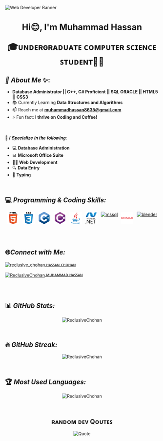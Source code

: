 ![Web Developer Banner](https://github.com/ReclusiveChohan/ReclusiveChohan/blob/main/Banner%20Picture.png)

<h1 align="center">
 
 Hi😊, I'm Muhammad Hassan
 <br>
<p align="center">🎓ᴜɴᴅᴇʀɢʀᴀᴅᴜᴀᴛᴇ ᴄᴏᴍᴘᴜᴛᴇʀ ꜱᴄɪᴇɴᴄᴇ ꜱᴛᴜᴅᴇɴᴛ👨‍💻</p></h1>

 ## *💫 About Me* ✨:
- **Database Administrator || C++, C# Proficient || SQL ORACLE || HTML5 || CSS3**
- 📚 Currently Learning **Data Structures and Algorithms**
- 📫 Reach me at **muhammadhassan8635@gmail.com**
- ⚡ Fun fact: **I thrive on Coding and Coffee!**
<br>

🚀 𝑰 𝑺𝒑𝒆𝒄𝒊𝒂𝒍𝒊𝒛𝒆 𝒊𝒏 𝒕𝒉𝒆 𝒇𝒐𝒍𝒍𝒐𝒘𝒊𝒏𝒈:
  - 💻 **Database Administration**
  - 📊 **Microsoft Office Suite**
  - 👨‍💻 **Web Development**
  - 🔍 **Data Entry**
  - 📝 **Typing**

<br>

## 💻 *Programming & Coding Skills:*
<div style="display: flex; justify-content: space-around;">
    <a href="https://www.w3.org/html/" target="_blank" rel="noreferrer">
        <img src="https://raw.githubusercontent.com/devicons/devicon/master/icons/html5/html5-original-wordmark.svg" alt="html5" width="40" height="40"/>
    </a>
    <a href="https://www.w3schools.com/css/" target="_blank" rel="noreferrer">
        <img src="https://raw.githubusercontent.com/devicons/devicon/master/icons/css3/css3-original-wordmark.svg" alt="css3" width="40" height="40"/>
    </a>
    <a href="https://www.w3schools.com/cpp/" target="_blank" rel="noreferrer">
        <img src="https://raw.githubusercontent.com/devicons/devicon/master/icons/cplusplus/cplusplus-original.svg" alt="cplusplus" width="40" height="40"/>
    </a>
    <a href="https://www.w3schools.com/cs/" target="_blank" rel="noreferrer">
        <img src="https://raw.githubusercontent.com/devicons/devicon/master/icons/csharp/csharp-original.svg" alt="csharp" width="40" height="40"/>
    </a>
    <a href="https://www.java.com" target="_blank" rel="noreferrer">
        <img src="https://raw.githubusercontent.com/devicons/devicon/master/icons/java/java-original.svg" alt="java" width="40" height="40"/>
    </a>
    <a href="https://dotnet.microsoft.com/" target="_blank" rel="noreferrer">
        <img src="https://raw.githubusercontent.com/devicons/devicon/master/icons/dot-net/dot-net-original-wordmark.svg" alt="dotnet" width="40" height="40"/>
    </a>
    <a href="https://www.microsoft.com/en-us/sql-server" target="_blank" rel="noreferrer">
        <img src="https://www.svgrepo.com/show/303229/microsoft-sql-server-logo.svg" alt="mssql" width="40" height="40"/>
    </a>
    <a href="https://www.oracle.com/" target="_blank" rel="noreferrer">
        <img src="https://raw.githubusercontent.com/devicons/devicon/master/icons/oracle/oracle-original.svg" alt="oracle" width="40" height="40"/>
    </a>
    <a href="https://www.blender.org/" target="_blank" rel="noreferrer">
        <img src="https://download.blender.org/branding/community/blender_community_badge_white.svg" alt="blender" width="40" height="40"/>
    </a>
</div>


<br><br>


## 🌐*Connect with Me:*
<p align="left">
  <a href="https://instagram.com/reclusive_chohan" target="blank">
    <img align="center" src="https://raw.githubusercontent.com/rahuldkjain/github-profile-readme-generator/master/src/images/icons/Social/instagram.svg" alt="reclusive_chohan" height="30" width="40" />
  </a> 
  <a href="https://instagram.com/reclusive_chohan" target="blank">ʜᴀꜱꜱᴀɴ ᴄʜᴏʜᴀɴ</a>
</p>
<p align="left">
  <a href="https://github.com/ReclusiveChohan" target="blank">
    <img align="center" src="https://raw.githubusercontent.com/rahuldkjain/github-profile-readme-generator/master/src/images/icons/Social/github.svg" alt="ReclusiveChohan" height="30" width="40" />
  </a>
  <a href="https://github.com/ReclusiveChohan" target="blank">ᴍᴜʜᴀᴍᴍᴀᴅ ʜᴀꜱꜱᴀɴ</a>
</p>


<br><br>
## 📊 *GitHub Stats:*
<p align="center">
 
  <img src="https://github-readme-stats.vercel.app/api?username=ReclusiveChohan&show_icons=true&locale=en&theme=dark&hide_border=false" alt="ReclusiveChohan" />
</p>


<br>

## 🔥 *GitHub Streak:*
<p align="center">
  <img src="https://github-readme-streak-stats.herokuapp.com/?user=ReclusiveChohan&theme=dark&hide_border=false" alt="ReclusiveChohan" />
</p>

<br>

## 🏆 *Most Used Languages:*
<p align="center">
<img src="https://github-readme-stats.vercel.app/api/top-langs?username=ReclusiveChohan&show_icons=true&locale=en&layout=compact&theme=dark&hide_border=false&border_color=2ecc71" alt="ReclusiveChohan" />

</p>

<br>



<div align="center">

 ## ʀᴀɴᴅᴏᴍ ᴅᴇᴠ Qᴏᴜᴛᴇꜱ
 ![Quote](https://quotes-github-readme.vercel.app/api?type=horizontal&theme=radial&border=false&maxLength=50)
